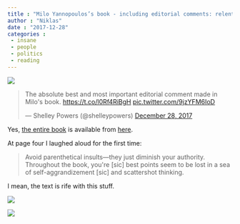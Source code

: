 ```yaml
---
title : "Milo Yannopoulos’s book - including editorial comments: relentlessly funny"
author : "Niklas"
date : "2017-12-28"
categories : 
 - insane
 - people
 - politics
 - reading
---
```


[![](https://niklasblog.com/wp-content/2017-12-28_16-56-32.jpg)](https://niklasblog.com/wp-content/2017-12-28_16-56-32.jpg)

<blockquote class="twitter-tweet" data-partner="tweetdeck"><p dir="ltr" lang="en">The absolute best and most important editorial comment made in Milo's book. <a href="https://t.co/l0Rf4RiBgH">https://t.co/l0Rf4RiBgH</a> <a href="https://t.co/9jzYFM6IoD">pic.twitter.com/9jzYFM6IoD</a></p>— Shelley Powers (@shelleypowers) <a href="https://twitter.com/shelleypowers/status/946388164427567104?ref_src=twsrc%5Etfw">December 28, 2017</a></blockquote>
<script async src="https://platform.twitter.com/widgets.js" charset="utf-8"></script>

Yes, [the entire book](https://www.theguardian.com/books/2017/feb/21/milo-yiannopoulos-book-deal-cancelled-outrage-child-abuse-comments) is available from [here](https://docs.burningbird.net/docs/milo.pdf).

At page four I laughed aloud for the first time:

> Avoid parenthetical insults—they just diminish your authority. Throughout the book, you're \[sic\] best points seem to be lost in a sea of self-aggrandizement \[sic\] and scattershot thinking.

I mean, the text is rife with this stuff.

[![](https://niklasblog.com/wp-content/2017-12-28_17-00-19-1024x125.png)](https://niklasblog.com/wp-content/2017-12-28_17-00-19.png)

[![](https://niklasblog.com/wp-content/2017-12-28_16-51-18-1024x85.png)](https://niklasblog.com/wp-content/2017-12-28_16-51-18.png)
